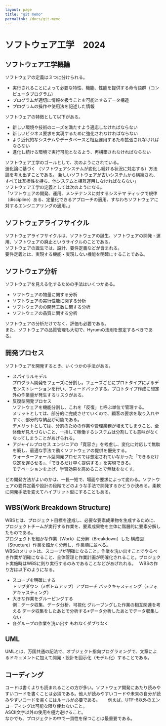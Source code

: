 ```yaml
---
layout: page
title: "git memo"
permalink: /docs/git-memo
---
```


# ソフトウェア工学　2024

## ソフトウェア工学概論
ソフトウェアの定義は３つに分けられる。 
 * 実行されることによって必要な特性、機能、性能を提供する命令語群（コンピュータプログラム)  
 * プログラムが適切に情報を扱うことを可能とするデータ構造  
 * プログラムの操作や使用法を記述した情報  

ソフトウェアの特徴として以下がある。  
- 新しい環境や技術のニーズを満たすよう適応しなければならない  
- 新しいビジネス要求を実現するために強化されなければならない  
- より近代的なシステムやデータベースと相互運用するため拡張されなければならない  
- 進化し続ける環境で実行可能となるよう、再構築されなければならない  

ソフトウェア工学のゴールとして、次のようにされている。  
進化論に基づく （ソフトウェアシステムが変化し続ける状況に対応する）方法論を考え出すことである。 新しいソフトウェアが古いシステムから構築され、すべては互換性を持ち、他システムと相互運用しなければならない」  
ソフトウェア工学の定義としては次のようになる。  
「ソフトウェアの開発、運用、メンテナンスに対するシステマ  ティックで規律（discipline）ある、定量化できるアプローチの適用、すなわちソフトウェアに対するエンジニアリングの適用。」  

## ソフトウェアライフサイクル
ソフトウェアライフサイクルは、ソフトウェアの誕生、ソフトウェアの開発・運用、ソフトウェアの廃止というサイクルのことである。  
ソフトウェアの誕生では、設計、要件定義などが含まれる。  
要件定義とは、実現する機能・実現しない機能を明確にすることである。

## ソフトウェア分析
ソフトウェアを見える化するための手法はいくつかある。
- ソフトウェアの物量に関する分析
- ソフトウェアの実行性能に関する分析
- ソフトウェアのの開発工数に関する分析
- ソフトウェアの品質に関する分析

ソフトウェアの分析だけでなく、評価も必要である。  
また、ソフトウェアの品質管理も大切で、Hyrumの法則を想定するべきである。  

## 開発プロセス
ソフトウェアを開発するとき、いくつかの手法がある。
- スパイラルモデル  
プログラム開発をフェーズに分割し。フェーズごとにプロトタイプによるデモンストレーションを行い、フィードバックする。プロトタイプ作成に想定外の作業量が発生するリスクがある。  
- 反復型開発プロセス  
ソフトウェアを機能分割し、これを「反復」と呼ぶ単位で管理する。  
メリットとしては、部分的に完成させていくので、顧客の要求を取り入れやすく、部分的な納品が可能である。  
デメリットとしては、分割のための作業や管理業務が増えてしまうこと、全体像が見えづらいこと、一括して稼働するシステムは分割しても意味がなくなってしまうことがあげられる。  
- アジャイルプロセス
エンジニアの「寛容さ」を考慮し、変化に対応して無駄を廃し、最適な手法で動くソフトウェアの提供を優先する。  
ウォーターフォール型開発プロセスでは想定されていなかった「できるだけ決定を遅らせる」、「できるだけ早く提供する」を実現できる。  
モチベーションを上げ、学習効果を高めることで無駄をなくす。　　

どの開発方法がよいのかは、一長一短で、場面や要求によって変わる。ソフトウェアの要件定義や設計の段階でどのような手法で開発するかどうか決める。柔軟に開発手法を変えてハイブリット型にすることもある。

## WBS(Work Breakdown Structure)
WBSとは、プロジェクト目標を達成し、必要な要素成果物を生成するために、プロジェクトチームが実行する作業を、要素成果物を主体に階層的に要素分解したものである。  
プロジェクトを細かな作業（Work）に分解（Breakdown）した 構成図（Structure）作業を細かく分解し、作業順に並べる。  
WBSのメリットは、スコープが明確になること。作業を洗い出すことでやるべき作業が明確になること、全体管理と作業計画が明確化されること。プロジェクト実施時はWBSに則り実行するのみであることなどがあげれれる。　 
WBSの作り方は以下のようになる。
- スコープを明確にする  
トップダウン（≠ボトムアップ）アプローチ
バックキャスティング（≠フォアキャスティング）
- 大きな作業をグルーピングする  
例：データ収集、データ分析、可視化
グループングした作業の相互関連を考える
データ収集をしたあとで分析する≠データ分析したあとでデータ収集しない
- 各グループの作業を洗い出す
もれなくダブりなく

## UML
UMLとは、万国共通の記法で、オブジェクト指向プログラミングで、文章によるドキュメントに加えて開発・設計を図示化（モデル化）することである。

## コーディング
コードは書くよりも読まれることの方が多い。ソフトウェア開発にあたり読みやすいコードを書くことは必須である。他人が読みやすいコードや未来の自分が読みやすいコードを書くにはルールが必要である。　　
例えば、UTF-8以外のエンコーディングは可能な限り使わないこと。  
ASCII文字以外の使用を極力避けること。  
なかでも、プロジェクトの中で一貫性を保つことは最重要である。  









